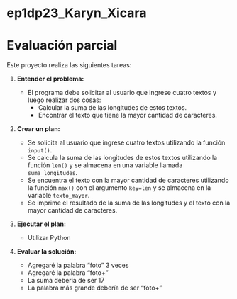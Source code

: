 # ep1dp23_Karyn_Xicara
# Evaluación parcial

Este proyecto realiza las siguientes tareas:

1. **Entender el problema:**
   - El programa debe solicitar al usuario que ingrese cuatro textos y luego realizar dos cosas:
     - Calcular la suma de las longitudes de estos textos.
     - Encontrar el texto que tiene la mayor cantidad de caracteres.

2. **Crear un plan:**
   - Se solicita al usuario que ingrese cuatro textos utilizando la función `input()`.
   - Se calcula la suma de las longitudes de estos textos utilizando la función `len()` y se almacena en una variable llamada `suma_longitudes`.
   - Se encuentra el texto con la mayor cantidad de caracteres utilizando la función `max()` con el argumento `key=len` y se almacena en la variable `texto_mayor`.
   - Se imprime el resultado de la suma de las longitudes y el texto con la mayor cantidad de caracteres.

3. **Ejecutar el plan:**
   - Utilizar Python

4. **Evaluar la solución:**
   - Agregaré la palabra “foto” 3 veces
   - Agregaré la palabra “foto+”
   - La suma debería de ser 17
   - La palabra más grande debería de ser “foto+”
